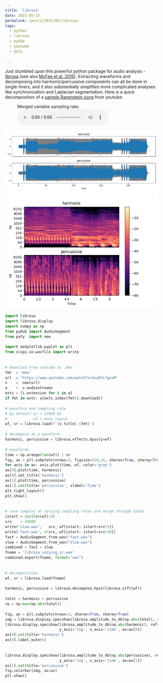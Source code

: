 ```yaml
---
title: 'librosa'
date: 2021-05-15
permalink: /posts/2021/05/librosa/
tags:
  - python
  - librosa
  - pydub
  - youtube
  - pafy

---
```


Just stumbled upon this powerful python package for audio analysis - [librosa](https://librosa.org/doc/latest/index.html) (see also [McFee et al. 2015](http://conference.scipy.org/proceedings/scipy2015/pdfs/brian_mcfee.pdf)). Extracting waveforms and decomposing into harmonic/percussive components can all be done in single-liners, and it also substantially simplifies more complicated analyses like synchronization and Laplacian segmentation. Here is a quick decomposition of a [sample Rammstein song](https://www.youtube.com/watch?v=IxuEtL7gxoM) from youtube:

<figure>
    <figcaption>Merged variable sampling rate:</figcaption>
    <audio
        controls
        src="/files/librosa_varying_sr.wav">
            Your browser does not support the
            <code>audio</code> element.
    </audio>
</figure>

![Components on the waveform](/files/librosa_wf.png)
![Components](/files/librosa_components.png)

```python
import librosa
import librosa.display
import numpy as np
from pydub import AudioSegment
from pafy  import new

import matplotlib.pyplot as plt
from scipy.io.wavfile import write


# download from youtube as .m4a
fmt  = 'm4a'
url  = 'https://www.youtube.com/watch?v=IxuEtL7gxoM'
v    =  new(url)
a    =  v.audiostreams
exts = [i.extension for i in a]
if fmt in exts: a[exts.index(fmt)].download()

# waveform and sampling rate
# by default sr = 22050 Hz
#            wf = mono signal
wf, sr = librosa.load(f'{v.title}.{fmt}')

# decompose as a waveform
harmonic, percussive = librosa.effects.hpss(y=wf)

# waveforms
time = np.arange(len(wf)) / sr
fig, ax = plt.subplots(nrows=2, figsize=(10,4), sharex=True, sharey=True)
for axis in ax: axis.plot(time, wf, color='gray')
ax[0].plot(time, harmonic)
ax[0].set_title('harmonic')
ax[1].plot(time, percussive)
ax[1].set(title='percussive', xlabel='Time')
plt.tight_layout()
plt.show()


# save samples at varying sampling rates and merge through pydub
istart = int(len(wf)/4)
srx    = 10000
write('slow.wav',   srx, wf[istart: istart+srx*5])
write('fast.wav', 4*srx, wf[istart: istart+srx*20])
fast = AudioSegment.from_wav("fast.wav")
slow = AudioSegment.from_wav("slow.wav")
combined = fast + slow
fname = 'librosa_varying_sr.wav'
combined.export(fname, format="wav")


# decomposition
wf, sr = librosa.load(fname)

harmonic, percussive = librosa.decompose.hpss(librosa.stft(wf))

total = harmonic + percussive
rp = np.max(np.abs(total))

fig, ax = plt.subplots(nrows=2, sharex=True, sharey=True)
img = librosa.display.specshow(librosa.amplitude_to_db(np.abs(total), ref=rp))
librosa.display.specshow(librosa.amplitude_to_db(np.abs(harmonic), ref=rp),
                         y_axis='log', x_axis='time', ax=ax[0])
ax[0].set(title='harmonic')
ax[0].label_outer()


librosa.display.specshow(librosa.amplitude_to_db(np.abs(percussive), ref=rp),
                         y_axis='log', x_axis='time', ax=ax[1])
ax[1].set(title='percussive')
fig.colorbar(img, ax=ax)
plt.show()
```
